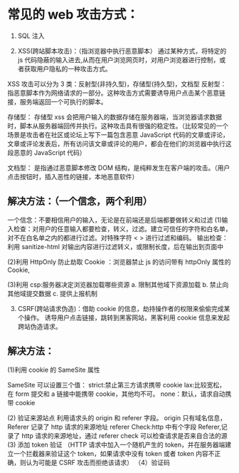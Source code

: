 # 常见的 web 攻击方式：

1. SQL 注入

2. XSS(跨站脚本攻击)：（指浏览器中执行恶意脚本）
   通过某种方式，将特定的 js 代码隐蔽的输入进去,从而在用户浏览网页时，对用户浏览器进行控制，或者获取用户隐私的一种攻击方式。

XSS 攻击可以分为 3 类：反射型(非持久型)，存储型(持久型)，文档型
反射型：
指恶意脚本作为网络请求的一部分。这种攻击方式需要诱导用户点击某个恶意链接，服务端返回一个可执行的脚本。

存储型：
存储型 xss 会把用户输入的数据存储在服务器端，当浏览器请求数据时，脚本从服务器端回传并执行。这种攻击具有很强的稳定性。（比较常见的一个场景是攻击者在社区或论坛上写下一篇包含恶意 JavaScript 代码的文章或评论，文章或评论发表后，所有访问该文章或评论的用户，都会在他们的浏览器中执行这段恶意的 JavaScript 代码）

文档型：
是指通过恶意脚本修改 DOM 结构，是纯粹发生在客户端的攻击。（用户点击按钮时，插入恶性的链接，本地恶意软件）

## 解决方法：（一个信念，两个利用）

一个信念：不要相信用户的输入，无论是在前端还是后端都要做转义和过滤
(1)输入检查：对用户的任意输入都要检查，转义，过滤。建立可信任的字符和白名单，对不在白名单之内的都进行过滤。对特殊字符 < > 进行过滤和编码。
输出检查：利用 sanitize-html 对输出内容进行过滤转义，或限制长度，后在输出到页面中

(2)利用 HttpOnly 防止劫取 Cookie ：浏览器禁止 js 的访问带有 httpOnly 属性的 Cookie,

(3)利用 csp:服务器决定浏览器加载哪些资源
a. 限制其他域下资源加载
b. 禁止向其他域提交数据
c. 提供上报机制

3. CSRF(跨站请求伪造)：借助 cookie 的信息，劫持操作者的权限来偷偷完成某个操作。
   诱导用户点击链接，跳转到黑客网站，黑客利用 cookie 信息来发起跨站伪造请求。

## 解决方法：

(1)利用 cookie 的 SameSite 属性

SameSite 可以设置三个值：
strict:禁止第三方请求携带 cookie
lax:比较宽松，在 form 提交和 a 链接中能携带 cookie，其他均不可。
none：默认，请求自动携带 cookie

(2) 验证来源站点
利用请求头的 origin 和 referer 字段。
origin 只有域名信息，Referer 记录了 http 请求的来源地址
referer Check:http 中有个字段 Referer,记录了 http 请求的来源地址，通过 referer check 可以检查请求是否来自合法的源
(3) 添加 token 验证
（HTTP 请求中加入一个随机产生的 token，并在服务器端建立一个拦截器来验证这个 token，如果请求中没有 token 或者 token 内容不正确，则认为可能是 CSRF 攻击而拒绝该请求）
（4）验证码
